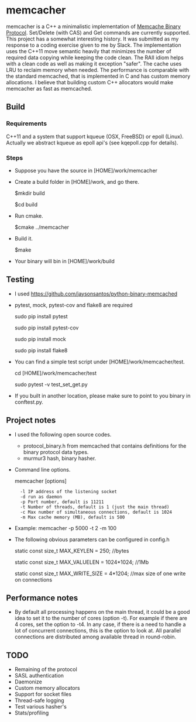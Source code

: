 # memcacher

memcacher is a C++ a minimalistic implementation of [Memcache Binary Protocol](https://cloud.github.com/downloads/memcached/memcached/protocol-binary.txt). Set/Delete (with CAS) and Get commands are currently supported.
This project has a somewhat interesting history. It was submitted as my response to a coding exercise given to me by Slack.
The implementation uses the C++11 move semantic heavily that minimizes the number of required data copying while keeping the code clean. The RAII idiom
helps with a clean code as well as making it exception "safer". The cache uses LRU to reclaim memory when needed.
The performance is comparable with the standard memcached, that is implemented in C and has custom memory allocations. I believe that building custom C++
allocators would make memcacher as fast as memcached.

## Build

### Requirements
C++11 and a system that support kqueue (OSX, FreeBSD) or epoll (Linux). Actually we abstract kqueue as epoll api's (see kqepoll.cpp for details).

### Steps
* Suppose you have the source in [HOME]/work/memcacher
* Create a build folder in [HOME]/work, and go there.

    $mkdir build

	$cd build


* Run cmake.

    $cmake ../memcacher

* Build it.     

    $make

* Your binary will bin in [HOME]/work/build


## Testing


* I used https://github.com/jaysonsantos/python-binary-memcached

* pytest, mock, pytest-cov and flake8 are required
  
  sudo pip install pytest

  sudo pip install pytest-cov

  sudo pip install mock

  sudo pip install flake8

* You can find a simple test script under [HOME]/work/memcacher/test.

  cd [HOME]/work/memcacher/test

  sudo pytest -v test_set_get.py

* If you built in another location, please make sure to point to you binary in conftest.py.

## Project notes

* I used the following open source codes.
   - protocol_binary.h from memcached that contains definitions for the binary protocol data types.
   - murmur3 hash, binary hasher.
* Command line options.

	memcacher [options]
	
		-l IP address of the listening socket
		-d run as daemon
		-p Port number, default is 11211
		-t Number of threads, default is 1 (just the main thread)
		-c Max number of simultaneous connections, default is 1024
		-m Max cache memory (MB), default is 500

* Example: memcacher -p 5000 -t 2 -m 100

* The following obvious parameters can be configured in config.h

	static const size_t MAX_KEYLEN = 250; //bytes

	static const size_t MAX_VALUELEN = 1024*1024; //1Mb

	static const size_t MAX_WRITE_SIZE = 4*1204; //max size of one write on connections


## Performance notes

* By default all processing happens on the main thread, it could be a good
  idea to set it to the number of cores (option -t). For example if there are
  4 cores, set the option to -t4. In any case, if there is a need to handle a lot 
  of concurrent connections, this is the option to look at. All parallel connections
  are distributed among available thread in round-robin.

## TODO

* Remaining of the protocol
* SASL authentication
* Daemonize
* Custom memory allocators
* Support for socket files
* Thread-safe logging
* Test various hasher's
* Stats/profiling


